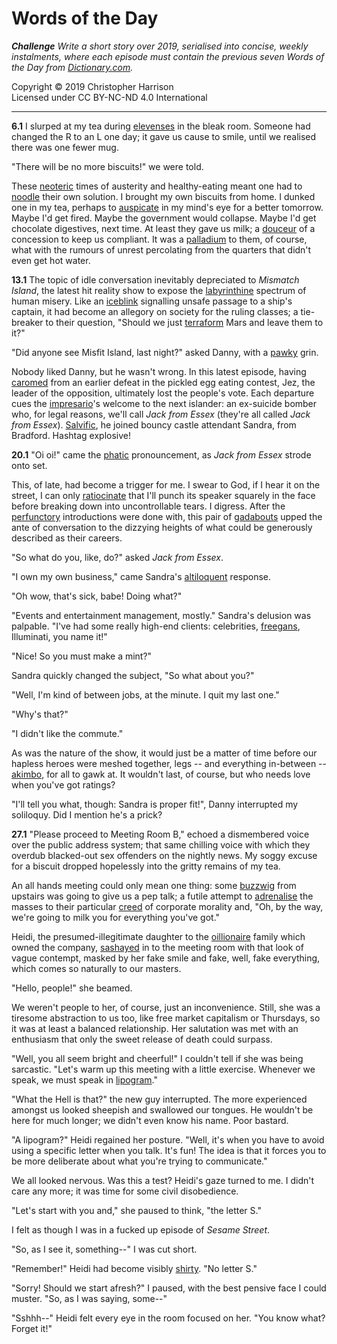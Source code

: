 # Words of the Day

***Challenge** Write a short story over 2019, serialised into concise,
weekly instalments, where each episode must contain the previous seven
Words of the Day from [Dictionary.com](https://www.dictionary.com).*

Copyright © 2019 Christopher Harrison\
Licensed under CC BY-NC-ND 4.0 International

---

**6.1** I slurped at my tea during
[elevenses](https://www.dictionary.com/e/word-of-the-day/elevenses-2019-01-03/)
in the bleak room. Someone had changed the R to an L one day; it gave us
cause to smile, until we realised there was one fewer mug.

"There will be no more biscuits!" we were told.

These
[neoteric](https://www.dictionary.com/e/word-of-the-day/neoteric-2019-01-02/)
times of austerity and healthy-eating meant one had to
[noodle](https://www.dictionary.com/e/word-of-the-day/noodle-2019-01-04/)
their own solution. I brought my own biscuits from home. I dunked one in
my tea, perhaps to
[auspicate](https://www.dictionary.com/e/word-of-the-day/auspicate-2019-01-01/)
in my mind's eye for a better tomorrow. Maybe I'd get fired. Maybe the
government would collapse. Maybe I'd get chocolate digestives, next
time. At least they gave us milk; a
[douceur](https://www.dictionary.com/e/word-of-the-day/douceur-2019-01-05/)
of a concession to keep us compliant. It was a
[palladium](https://www.dictionary.com/e/word-of-the-day/palladium-2019-01-06/)
to them, of course, what with the rumours of unrest percolating from the
quarters that didn't even get hot water.

**13.1** The topic of idle conversation inevitably depreciated to
*Mismatch Island*, the latest hit reality show to expose the
[labyrinthine](https://www.dictionary.com/e/word-of-the-day/labyrinthine-2019-01-08/)
spectrum of human misery. Like an
[iceblink](https://www.dictionary.com/e/word-of-the-day/iceblink-2019-01-12/)
signalling unsafe passage to a ship's captain, it had become an allegory
on society for the ruling classes; a tie-breaker to their question,
"Should we just
[terraform](https://www.dictionary.com/e/word-of-the-day/terraform-2019-01-11/)
Mars and leave them to it?"

"Did anyone see Misfit Island, last night?" asked Danny, with a
[pawky](https://www.dictionary.com/e/word-of-the-day/pawky-2019-01-09/)
grin.

Nobody liked Danny, but he wasn't wrong. In this latest episode, having
[caromed](https://www.dictionary.com/e/word-of-the-day/carom-2019-01-13/)
from an earlier defeat in the pickled egg eating contest, Jez, the
leader of the opposition, ultimately lost the people's vote. Each
departure cues the
[impresario](https://www.dictionary.com/e/word-of-the-day/impresario-2019-01-10/)'s
welcome to the next islander: an ex-suicide bomber who, for legal
reasons, we'll call *Jack from Essex* (they're all called *Jack from
Essex*).
[Salvific](https://www.dictionary.com/e/word-of-the-day/salvific-2019-01-07/),
he joined bouncy castle attendant Sandra, from Bradford. Hashtag
explosive!

**20.1** "Oi oi!" came the
[phatic](https://www.dictionary.com/e/word-of-the-day/phatic-2019-01-14/)
pronouncement, as *Jack from Essex* strode onto set.

This, of late, had become a trigger for me. I swear to God, if I hear it
on the street, I can only
[ratiocinate](https://www.dictionary.com/e/word-of-the-day/ratiocinate-2019-01-15/)
that I'll punch its speaker squarely in the face before breaking down
into uncontrollable tears. I digress. After the
[perfunctory](https://www.dictionary.com/e/word-of-the-day/perfunctory-2019-01-18/)
introductions were done with, this pair of
[gadabouts](https://www.dictionary.com/e/word-of-the-day/gadabout-2019-01-17/)
upped the ante of conversation to the dizzying heights of what could be
generously described as their careers.

"So what do you, like, do?" asked *Jack from Essex*.

"I own my own business," came Sandra's
[altiloquent](https://www.dictionary.com/e/word-of-the-day/altiloquent-2019-01-20/)
response.

"Oh wow, that's sick, babe! Doing what?"

"Events and entertainment management, mostly." Sandra's delusion was
palpable. "I've had some really high-end clients: celebrities,
[freegans](https://www.dictionary.com/e/word-of-the-day/freegan-2019-01-19/),
Illuminati, you name it!"

"Nice! So you must make a mint?"

Sandra quickly changed the subject, "So what about you?"

"Well, I'm kind of between jobs, at the minute. I quit my last one."

"Why's that?"

"I didn't like the commute."

As was the nature of the show, it would just be a matter of time before
our hapless heroes were meshed together, legs -- and everything
in-between --
[akimbo](https://www.dictionary.com/e/word-of-the-day/akimbo-2019-01-16/),
for all to gawk at. It wouldn't last, of course, but who needs love when
you've got ratings?

"I'll tell you what, though: Sandra is proper fit!", Danny interrupted
my soliloquy. Did I mention he's a prick?

**27.1** "Please proceed to Meeting Room B," echoed a dismembered voice
over the public address system; that same chilling voice with which they
overdub blacked-out sex offenders on the nightly news. My soggy excuse
for a biscuit dropped hopelessly into the gritty remains of my tea.

An all hands meeting could only mean one thing: some
[buzzwig](https://www.dictionary.com/e/word-of-the-day/buzzwig-2019-01-24/)
from upstairs was going to give us a pep talk; a futile attempt to
[adrenalise](https://www.dictionary.com/e/word-of-the-day/adrenalize-2019-01-23/)
the masses to their particular
[creed](https://www.dictionary.com/e/word-of-the-day/creed-2019-01-21/)
of corporate morality and, "Oh, by the way, we're going to milk you for
everything you've got."

Heidi, the presumed-illegitimate daughter to the
[oillionaire](https://www.dictionary.com/e/word-of-the-day/oillionaire-2019-01-27/)
family which owned the company,
[sashayed](https://www.dictionary.com/e/word-of-the-day/sashay-2019-01-26/)
in to the meeting room with that look of vague contempt, masked by her
fake smile and fake, well, fake everything, which comes so naturally to
our masters.

"Hello, people!" she beamed.

We weren't people to her, of course, just an inconvenience. Still, she
was a tiresome abstraction to us too, like free market capitalism or
Thursdays, so it was at least a balanced relationship. Her salutation
was met with an enthusiasm that only the sweet release of death could
surpass.

"Well, you all seem bright and cheerful!" I couldn't tell if she was
being sarcastic. "Let's warm up this meeting with a little exercise.
Whenever we speak, we must speak in
[lipogram](https://www.dictionary.com/e/word-of-the-day/lipogram-2019-01-25/)."

"What the Hell is that?" the new guy interrupted. The more experienced
amongst us looked sheepish and swallowed our tongues. He wouldn't be
here for much longer; we didn't even know his name. Poor bastard.

"A lipogram?" Heidi regained her posture. "Well, it's when you have to
avoid using a specific letter when you talk. It's fun! The idea is that
it forces you to be more deliberate about what you're trying to
communicate."

We all looked nervous. Was this a test? Heidi's gaze turned to me. I
didn't care any more; it was time for some civil disobedience.

"Let's start with you and," she paused to think, "the letter S."

I felt as though I was in a fucked up episode of *Sesame Street*.

"So, as I see it, something--" I was cut short.

"Remember!" Heidi had become visibly
[shirty](https://www.dictionary.com/e/word-of-the-day/shirty-2019-01-22/).
"No letter S."

"Sorry! Should we start afresh?" I paused, with the best pensive face I
could muster. "So, as I was saying, some--"

"Sshhh--" Heidi felt every eye in the room focused on her. "You know
what? Forget it!"
